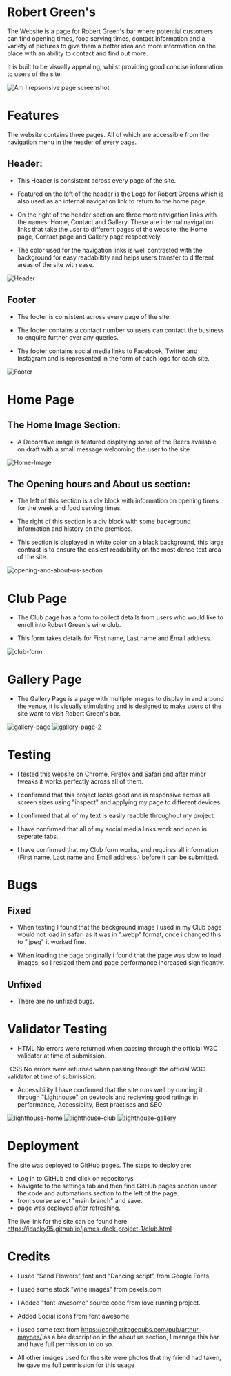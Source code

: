 # Robert Green's

The Website is a page for Robert Green's bar where potential customers can find opening times, food serving times, contact information and a variety of pictures to give them a better idea and more information on the place with an ability to contact and find out more. 

It is built to be visually appealing, whilst providing good concise information to users of the site. 

 ![Am I repsonsive page screenshot](assets/images/robert-green.png)

 # Features

 The website contains three pages. All of which are accessible from the navigation menu in the header of every page. 

  ##  Header:

- This Header is consistent across every page of the site.

 - Featured on the left of the header is the Logo for Robert Greens which is also used as an internal navigation link to return to the home page.
 
 - On the right of the header section are three more navigation links with the names: Home, Contact and Gallery. These are internal navigation links that take the user to different pages of the website: the Home page, Contact page and Gallery page respectively.

 - The color used for the navigation links is well contrasted with the background for easy readabiltity and helps users transfer to different areas of the site with ease.

![Header](assets/images/header.png)

## Footer

- The footer is consistent across every page of the site.

- The footer contains a contact number so users can contact the business to enquire further over any queries.

- The footer contains social media links to Facebook, Twitter and Instagram and is represented in the form of each logo for each site. 

![Footer](assets/images/footer.png)

# Home Page

 ## The Home Image Section:

- A Decorative image is featured displaying some of the Beers available on draft with a small message welcoming the user to the site.

![Home-Image](assets/images/home-image-overlay-text.png)

## The Opening hours and About us section:

- The left of this section is a div block with information on opening times for the week and food serving times.

- The right of this section is a div block with some background information and history on the premises.

- This section is displayed in white color on a black background, this large contrast is to ensure the easiest readability on the most dense text area of the site. 

![opening-and-about-us-section](assets/images/bottom-blocks.png)

# Club Page

- The Club page has a form to collect details from users who would like to enroll into Robert Green's wine club.

- This form takes details for First name, Last name and Email address.

![club-form](assets/images/club-new.png)

# Gallery Page

- The Gallery Page is a page with multiple images to display in and around the venue, it is visually stimulating and is designed to make users of the site want to visit Robert Green's bar. 

![gallery-page](assets/images/gallery-1st-3.png)
![gallery-page-2](assets/images/gallery-2nd-3.png)

# Testing

- I tested this website on Chrome, Firefox and Safari and after minor tweaks it works perfectly across all of them.

- I confirmed that this project looks good and is responsive across all screen sizes using "inspect" and applying my page to different devices. 

- I confirmed that all of my text is easily readble throughout my project.

- I have confirmed that all of my social media links work and open in seperate tabs.

- I have confirmed that my Club form works, and requires all information (First name, Last name and Email address.) before it can be submitted.


# Bugs

## Fixed

- When testing I found that the background image I used in my Club page would not load in safari as it was in ".webp" format, once i changed this to ".jpeg" it worked fine.

- When loading the page originally i found that the page was slow to load images, so I resized them and page performance increased significantly.

## Unfixed

- There are no unfixed bugs.

# Validator Testing

- HTML
No errors were returned when passing through the official W3C validator at time of submission.

-CSS
No errors were returned when passing through the official W3C validator at time of submission.

- Accessibility
I have confirmed that the site runs well by running it through "Lighthouse" on devtools and recieving good ratings in performance, Accessibilty, Best practises and SEO 

![lighthouse-home](assets/images/home-lighthouse.png)
![lighthouse-club](assets/images/contact-lighthouse.png)
![lighthouse-gallery](assets/images/gallery-lighthouse.png)

# Deployment

The site was deployed to GitHub pages. The steps to deploy are:

- Log in to GitHub and click on repositorys
- Navigate to the settings tab and then find GitHub pages section under the code and automations section to the left of the page.
- from sourse select "main branch" and save.
- page was deployed after refreshing.

The live link for the site can be found here: https://jdacky95.github.io/james-dack-project-1/club.html




# Credits

 - I used "Send Flowers" font and "Dancing script" from Google Fonts 

- I used some stock "wine images" from pexels.com

- I Added "font-awesome" source code from love running project.

- Added Social icons from font awesome

- I used some text from https://corkheritagepubs.com/pub/arthur-maynes/ as a bar description in the about us section, I manage this bar and have full permission to do so.

- All other images used for the site were photos that my friend had taken, he gave me full permission for this usage
